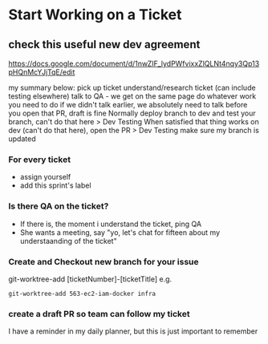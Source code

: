 # Start Working on a Ticket
## check this useful new dev agreement
https://docs.google.com/document/d/1nwZIF_lydPWfvixxZlQLNt4nqy3Qp13pHQnMcYJjTqE/edit

my summary below:
pick up ticket
understand/research ticket (can include testing elsewhere)
talk to QA - we get on the same page
do whatever work you need to do
if we didn't talk earlier, we absolutely need to talk before you open that PR, draft is fine
Normally deploy branch to dev and test your branch, can't do that here > Dev Testing
When satisfied that thing works on dev (can't do that here), open the PR > Dev Testing
make sure my branch is updated


### For every ticket
- assign yourself
- add this sprint's label

### Is there QA on the ticket?
- If there is, the moment i understand the ticket, ping QA
- She wants a meeting, say "yo, let's chat for fifteen about my understaanding of the ticket"

### Create and Checkout new branch for your issue 
git-worktree-add [ticketNumber]-[ticketTitle]
e.g.
```
git-worktree-add 563-ec2-iam-docker infra
```

### create a draft PR so team can follow my ticket
I have a reminder in my daily planner, but this is just important to remember
